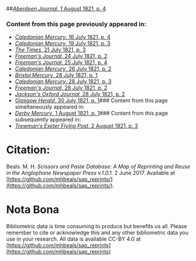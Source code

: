 ##[*Aberdeen Journal*, 1 August 1821, p. 4](https://mhbeals.github.io/sap_html/Aberdeen-Journal/Aberdeen-Journal-1-August-1821-p-4)

### Content from this page previously appeared in:
+ [*Caledonian Mercury*, 16 July 1821, p. 4](https://mhbeals.github.io/sap_html/Caledonian-Mercury/Caledonian-Mercury-16-July-1821-p-4)
+ [*Caledonian Mercury*, 19 July 1821, p. 3](https://mhbeals.github.io/sap_html/Caledonian-Mercury/Caledonian-Mercury-19-July-1821-p-3)
+ [*The Times*, 21 July 1821, p. 3](https://mhbeals.github.io/sap_html/The-Times/The-Times-21-July-1821-p-3)
+ [*Freeman's Journal*, 24 July 1821, p. 2](https://mhbeals.github.io/sap_html/Freeman's-Journal/Freeman's-Journal-24-July-1821-p-2)
+ [*Freeman's Journal*, 25 July 1821, p. 4](https://mhbeals.github.io/sap_html/Freeman's-Journal/Freeman's-Journal-25-July-1821-p-4)
+ [*Caledonian Mercury*, 26 July 1821, p. 2](https://mhbeals.github.io/sap_html/Caledonian-Mercury/Caledonian-Mercury-26-July-1821-p-2)
+ [*Bristol Mercury*, 28 July 1821, p. 1](https://mhbeals.github.io/sap_html/Bristol-Mercury/Bristol-Mercury-28-July-1821-p-1)
+ [*Caledonian Mercury*, 28 July 1821, p. 3](https://mhbeals.github.io/sap_html/Caledonian-Mercury/Caledonian-Mercury-28-July-1821-p-3)
+ [*Freeman's Journal*, 28 July 1821, p. 2](https://mhbeals.github.io/sap_html/Freeman's-Journal/Freeman's-Journal-28-July-1821-p-2)
+ [*Jackson's Oxford Journal*, 28 July 1821, p. 2](https://mhbeals.github.io/sap_html/Jackson's-Oxford-Journal/Jackson's-Oxford-Journal-28-July-1821-p-2)
+ [*Glasgow Herald*, 30 July 1821, p. 1](https://mhbeals.github.io/sap_html/Glasgow-Herald/Glasgow-Herald-30-July-1821-p-1)### Content from this page simeltaneously appeared in:
+ [*Derby Mercury*, 1 August 1821, p. 1](https://mhbeals.github.io/sap_html/Derby-Mercury/Derby-Mercury-1-August-1821-p-1)### Content from this page subsequently appeared in:
+ [*Trewman's Exeter Flying Post*, 2 August 1821, p. 3](https://mhbeals.github.io/sap_html/Trewman's-Exeter-Flying-Post/Trewman's-Exeter-Flying-Post-2-August-1821-p-3)
                    
# Citation: 

Beals. M. H. *Scissors and Paste Database: A Map of Reprinting and Reuse in the Anglophone Newspaper Press v.1.0.1.* 2 June 2017. Available at [https://github.com/mhbeals/sap_reprints/](https://github.com/mhbeals/sap_reprints/). 
                    
# Nota Bona

Bibliometric data is time consuming to produce but benefits us all. Please remember to cite or acknowledge this and any other bibliometric data you use in your research. All data is available CC-BY 4.0 at [https://github.com/mhbeals/sap_reprints](https://github.com/mhbeals/sap_reprints)